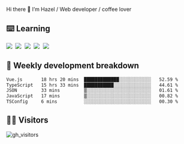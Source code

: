 
Hi there 👋 I’m Hazel / Web developer / coffee lover

## ⌨️ Learning

<samp>
 <a href="https://github.com/vuejs/core"><img src="https://api.iconify.design/logos:vue.svg" /></a>
  <a href="https://github.com/vuejs/core"><img src="https://api.iconify.design/logos:react.svg" /></a>
  <a href="https://github.com/vitejs/vite"><img src="https://api.iconify.design/logos:vitejs.svg" /></a>
  <a href="https://github.com/microsoft/TypeScript"><img src="https://api.iconify.design/logos:typescript-icon.svg" /></a> 
  <a href="https://github.com/unocss/unocss"><img src="https://api.iconify.design/logos:unocss.svg" /></a>
  

</samp>


## 🦀 Weekly development breakdown

<!--START_SECTION:waka-->

```txt
Vue.js       18 hrs 20 mins  █████████████░░░░░░░░░░░░   52.59 %
TypeScript   15 hrs 33 mins  ███████████░░░░░░░░░░░░░░   44.61 %
JSON         33 mins         ▒░░░░░░░░░░░░░░░░░░░░░░░░   01.61 %
JavaScript   17 mins         ▒░░░░░░░░░░░░░░░░░░░░░░░░   00.82 %
TSConfig     6 mins          ░░░░░░░░░░░░░░░░░░░░░░░░░   00.30 %
```

<!--END_SECTION:waka-->
## 👬🏻 Visitors

![gh_visitors](https://profile-counter.glitch.me/Hazel-Lin/count.svg)

